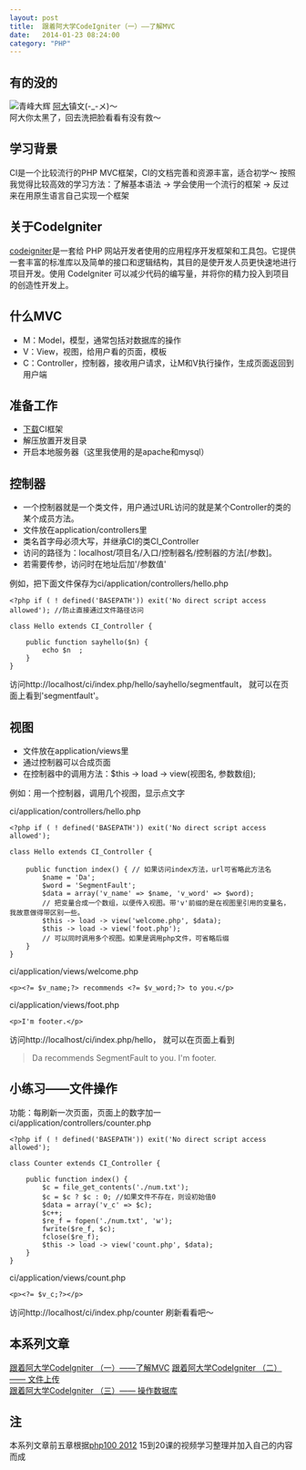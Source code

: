 ```yaml
---
layout: post
title:  跟着阿大学CodeIgniter（一）——了解MVC
date:   2014-01-23 08:24:00
category: "PHP"
---
```


## 有的没的
![青峰大辉][1]
[阿大](http://baike.baidu.com/link?url=e1_jXEDQnhyDOoG5YCg9_-EU2HZD5_2kpGIz4MgVe7U5HQ19v0IssPJDYnt2gTI2v-DnAQs52mWbi4fiJdo_Na)镇文(-_-メ)～  
阿大你太黑了，回去洗把脸看看有没有救～

## 学习背景 
CI是一个比较流行的PHP MVC框架，CI的文档完善和资源丰富，适合初学～
按照我觉得比较高效的学习方法：了解基本语法 -> 学会使用一个流行的框架 -> 反过来在用原生语言自己实现一个框架

<!--more-->


## 关于CodeIgniter 
[codeigniter](http://codeigniter.org.cn/)是一套给 PHP 网站开发者使用的应用程序开发框架和工具包。它提供一套丰富的标准库以及简单的接口和逻辑结构，其目的是使开发人员更快速地进行项目开发。使用 CodeIgniter 可以减少代码的编写量，并将你的精力投入到项目的创造性开发上。

## 什么MVC

- M：Model，模型，通常包括对数据库的操作
- V：View，视图，给用户看的页面，模板
- C：Controller，控制器，接收用户请求，让M和V执行操作，生成页面返回到用户端

## 准备工作

- [下载](http://codeigniter.org.cn/user_guide/installation/downloads.html)CI框架
- 解压放置开发目录
- 开启本地服务器（这里我使用的是apache和mysql）

## 控制器

- 一个控制器就是一个类文件，用户通过URL访问的就是某个Controller的类的某个成员方法。
- 文件放在application/controllers里
- 类名首字母必须大写，并继承CI的类CI_Controller
- 访问的路径为：localhost/项目名/入口/控制器名/控制器的方法[/参数]。
- 若需要传参，访问时在地址后加'/参数值'

例如，把下面文件保存为ci/application/controllers/hello.php

    <?php if ( ! defined('BASEPATH')) exit('No direct script access allowed'); //防止直接通过文件路径访问
    
    class Hello extends CI_Controller {
    
    	public function sayhello($n) {
    		echo $n  ;
    	}
    }

访问http://localhost/ci/index.php/hello/sayhello/segmentfault， 就可以在页面上看到'segmentfault'。

## 视图

- 文件放在application/views里
- 通过控制器可以合成页面
- 在控制器中的调用方法：$this -> load -> view(视图名, 参数数组);

例如：用一个控制器，调用几个视图，显示点文字  
    
ci/application/controllers/hello.php

    <?php if ( ! defined('BASEPATH')) exit('No direct script access allowed');
    
    class Hello extends CI_Controller {
    
    	public function index() { // 如果访问index方法，url可省略此方法名
    		$name = 'Da';
    		$word = 'SegmentFault';
            $data = array('v_name' => $name, 'v_word' => $word); 
    		// 把变量合成一个数组，以便传入视图。带'v'前缀的是在视图里引用的变量名，我故意做得带区别一些。
    		$this -> load -> view('welcome.php', $data);
    		$this -> load -> view('foot.php');
    		// 可以同时调用多个视图。如果是调用php文件，可省略后缀
    	}
    }

ci/application/views/welcome.php

    <p><?= $v_name;?> recommends <?= $v_word;?> to you.</p>


ci/application/views/foot.php

    <p>I'm footer.</p>
    
访问http://localhost/ci/index.php/hello， 就可以在页面上看到
> Da recommends SegmentFault to you.
> I'm footer.

## 小练习——文件操作
功能：每刷新一次页面，页面上的数字加一  
ci/application/controllers/counter.php

    <?php if ( ! defined('BASEPATH')) exit('No direct script access allowed');
    
    class Counter extends CI_Controller {
    
    	public function index() {
    		$c = file_get_contents('./num.txt'); 
    		$c = $c ? $c : 0; //如果文件不存在，则设初始值0
    		$data = array('v_c' => $c);
    		$c++;
    		$re_f = fopen('./num.txt', 'w');
    		fwrite($re_f, $c);
    		fclose($re_f);
    		$this -> load -> view('count.php', $data);
    	}
    }

ci/application/views/count.php
    
    <p><?= $v_c;?></p>

访问http://localhost/ci/index.php/counter 刷新看看吧～

## 本系列文章
[跟着阿大学CodeIgniter （一）——了解MVC](http://blog.segmentfault.com/younglaker/1190000000392848)
[跟着阿大学CodeIgniter （二）—— 文件上传](http://blog.segmentfault.com/younglaker/1190000000396029)  
[跟着阿大学CodeIgniter （三）—— 操作数据库](http://blog.segmentfault.com/younglaker/1190000000402287)

## 注
本系列文章前五章根据[php100 2012](http://www.php100.com/html/shipinjiaocheng/newz/) 15到20课的视频学习整理并加入自己的内容而成

  [1]: http://segmentfault.com/img/bVbOml